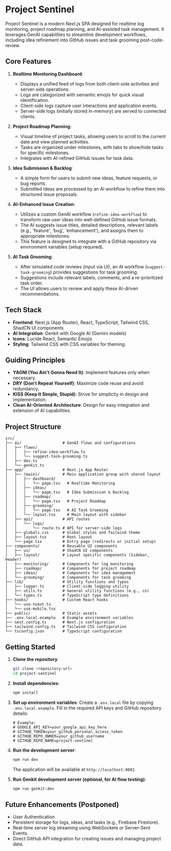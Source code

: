 
# Project Sentinel

Project Sentinel is a modern Next.js SPA designed for realtime log monitoring, project roadmap planning, and AI-assisted task management. It leverages GenAI capabilities to streamline development workflows, including idea refinement into GitHub issues and task grooming post-code-review.

## Core Features

1.  **Realtime Monitoring Dashboard**:
    *   Displays a unified feed of logs from both client-side activities and server-side operations.
    *   Logs are categorized with semantic emojis for quick visual identification.
    *   Client-side logs capture user interactions and application events.
    *   Server-side logs (initially stored in-memory) are served to connected clients.

2.  **Project Roadmap Planning**:
    *   Visual timeline of project tasks, allowing users to scroll to the current date and view planned activities.
    *   Tasks are organized under milestones, with tabs to show/hide tasks for specific milestones.
    *   Integrates with AI-refined GitHub issues for task data.

3.  **Idea Submission & Backlog**:
    *   A simple form for users to submit new ideas, feature requests, or bug reports.
    *   Submitted ideas are processed by an AI workflow to refine them into structured issue proposals.

4.  **AI-Enhanced Issue Creation**:
    *   Utilizes a custom GenAI workflow (`refine-idea-workflow`) to transform raw user ideas into well-defined GitHub issue formats.
    *   The AI suggests issue titles, detailed descriptions, relevant labels (e.g., 'feature', 'bug', 'enhancement'), and assigns them to appropriate milestones.
    *   This feature is designed to integrate with a GitHub repository via environment variables (setup required).

5.  **AI Task Grooming**:
    *   After simulated code reviews (input via UI), an AI workflow (`suggest-task-grooming`) provides suggestions for task grooming.
    *   Suggestions include relevant labels, comments, and a re-prioritized task order.
    *   The UI allows users to review and apply these AI-driven recommendations.

## Tech Stack

*   **Frontend**: Next.js (App Router), React, TypeScript, Tailwind CSS, ShadCN UI components
*   **AI Integration**: Genkit with Google AI (Gemini models)
*   **Icons**: Lucide React, Semantic Emojis
*   **Styling**: Tailwind CSS with CSS variables for theming.

## Guiding Principles

*   **YAGNI (You Ain't Gonna Need It)**: Implement features only when necessary.
*   **DRY (Don't Repeat Yourself)**: Maximize code reuse and avoid redundancy.
*   **KISS (Keep It Simple, Stupid)**: Strive for simplicity in design and implementation.
*   **Clean AI-Oriented Architecture**: Design for easy integration and extension of AI capabilities.

## Project Structure

```
src/
├── ai/                  # GenAI flows and configurations
│   ├── flows/
│   │   ├── refine-idea-workflow.ts
│   │   └── suggest-task-grooming.ts
│   ├── dev.ts
│   └── genkit.ts
├── app/                 # Next.js App Router
│   ├── (main)/          # Main application group with shared layout
│   │   ├── dashboard/
│   │   │   └── page.tsx   # Realtime Monitoring
│   │   ├── ideas/
│   │   │   └── page.tsx   # Idea Submission & Backlog
│   │   ├── roadmap/
│   │   │   └── page.tsx   # Project Roadmap
│   │   ├── grooming/
│   │   │   └── page.tsx   # AI Task Grooming
│   │   └── layout.tsx     # Main layout with sidebar
│   ├── api/             # API routes
│   │   └── logs/
│   │       └── route.ts # API for server-side logs
│   ├── globals.css      # Global styles and Tailwind theme
│   ├── layout.tsx       # Root layout
│   └── page.tsx         # Entry page (redirects or initial setup)
├── components/          # Reusable UI components
│   ├── ui/              # ShadCN UI components
│   ├── layout/          # Layout specific components (Sidebar, Header)
│   ├── monitoring/      # Components for log monitoring
│   ├── roadmap/         # Components for project roadmap
│   ├── ideas/           # Components for idea management
│   └── grooming/        # Components for task grooming
├── lib/                 # Utility functions and types
│   ├── logger.ts        # Client-side logging utility
│   ├── utils.ts         # General utility functions (e.g., cn)
│   └── types.ts         # TypeScript type definitions
├── hooks/               # Custom React hooks
│   └── use-toast.ts
│   └── use-mobile.tsx
├── public/              # Static assets
├── .env.local.example   # Example environment variables
├── next.config.ts       # Next.js configuration
├── tailwind.config.ts   # Tailwind CSS configuration
└── tsconfig.json        # TypeScript configuration
```

## Getting Started

1.  **Clone the repository**:
    ```bash
    git clone <repository-url>
    cd project-sentinel
    ```

2.  **Install dependencies**:
    ```bash
    npm install
    ```

3.  **Set up environment variables**:
    Create a `.env.local` file by copying `.env.local.example`.
    Fill in the required API keys and GitHub repository details:
    ```env
    # Example:
    # GOOGLE_API_KEY=your_google_api_key_here
    # GITHUB_TOKEN=your_github_personal_access_token
    # GITHUB_REPO_OWNER=your_github_username
    # GITHUB_REPO_NAME=project-sentinel
    ```

4.  **Run the development server**:
    ```bash
    npm run dev
    ```
    The application will be available at `http://localhost:9002`.

5.  **Run Genkit development server (optional, for AI flow testing)**:
    ```bash
    npm run genkit:dev
    ```

## Future Enhancements (Postponed)

*   User Authentication
*   Persistent storage for logs, ideas, and tasks (e.g., Firebase Firestore).
*   Real-time server log streaming using WebSockets or Server-Sent Events.
*   Direct GitHub API integration for creating issues and managing project data.
